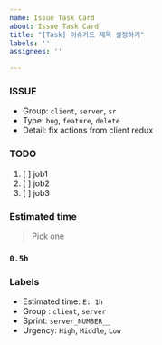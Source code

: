 ```yaml
---
name: Issue Task Card
about: Issue Task Card
title: "[Task] 이슈카드 제목 설정하기"
labels: ''
assignees: ''

---
```


### ISSUE
* Group: `client`, `server`, `sr`
* Type: `bug`, `feature`, `delete`
* Detail: fix actions from client redux

### TODO
1. [ ]  job1
2. [ ]  job2
3. [ ]  job3

### Estimated time
> Pick one

### `0.5h`

### Labels
* Estimated time: `E: 1h`
* Group : `client`, `server`
* Sprint: `server_NUMBER__`
* Urgency: `High`, `Middle`, `Low`
